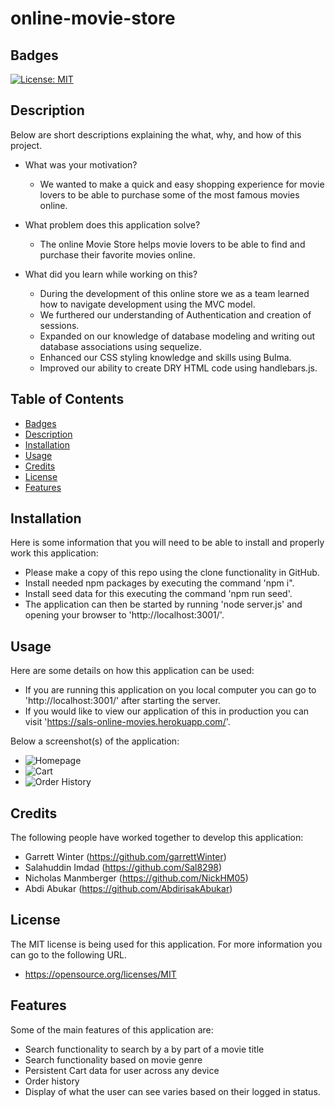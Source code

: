 # online-movie-store

## Badges

[![License: MIT](https://img.shields.io/badge/License-MIT-yellow.svg)](https://opensource.org/licenses/MIT)

## Description

Below are short descriptions explaining the what, why, and how of this project.

- What was your motivation?
    - We wanted to make a quick and easy shopping experience for movie lovers to be able to purchase some of the most famous movies online.

- What problem does this application solve?
    - The online Movie Store helps movie lovers to be able to find and purchase their favorite movies online.

- What did you learn while working on this?
    - During the development of this online store we as a team learned how to navigate development using the MVC model.
    - We furthered our understanding of Authentication and creation of sessions.
    - Expanded on our knowledge of database modeling and writing out database associations using sequelize.
    - Enhanced our CSS styling knowledge and skills using Bulma.
    - Improved our ability to create DRY HTML code using handlebars.js.
  
## Table of Contents

 - [Badges](#badges)
 - [Description](#description)
 - [Installation](#installation)
 - [Usage](#usage)
 - [Credits](#credits)
 - [License](#license)
 - [Features](#features)

## Installation
  
Here is some information that you will need to be able to install and properly work this application:
  - Please make a copy of this repo using the clone functionality in GitHub.
  - Install needed npm packages by executing the command 'npm i".
  - Install seed data for this executing the command 'npm run seed'.
  - The application can then be started by running 'node server.js' and opening your browser to 'http://localhost:3001/'.

## Usage
  
Here are some details on how this application can be used:
  - If you are running this application on you local computer you can go to 'http://localhost:3001/' after starting the server.
  - If you would like to view our application of this in production you can visit 'https://sals-online-movies.herokuapp.com/'.
      
Below a screenshot(s) of the application:
  - ![Homepage](https://garrettwinter.github.io/online-movie-store/public/assets/Images/Homepage.png)
  - ![Cart](https://garrettwinter.github.io/online-movie-store/public/assets/Images/Cart.png)
  - ![Order History](https://garrettwinter.github.io/online-movie-store/public/assets/Images/OrderHistory.png)

## Credits

The following people have worked together to develop this application:
  - Garrett Winter (https://github.com/garrettWinter)
  - Salahuddin Imdad (https://github.com/Sal8298)
  - Nicholas Manmberger (https://github.com/NickHM05)
  - Abdi Abukar (https://github.com/AbdirisakAbukar)

## License

The MIT license is being used for this application. For more information you can go to the following URL.
  - https://opensource.org/licenses/MIT

## Features

Some of the main features of this application are:
  - Search functionality to search by a by part of a movie title
  - Search functionality based on movie genre
  - Persistent Cart data for user across any device
  - Order history
  - Display of what the user can see varies based on their logged in status.



